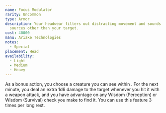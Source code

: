 ```yaml
---
name: Focus Modulator
rarity: Uncommon
type: Armor
description: Your headwear filters out distracting movement and sounds from
  sources other than your target.
cost: 40000
manu: Ariake Technologies
notes:
  - Special
placement: Head
availability:
  - Light
  - Medium
  - Heavy
---
```

As a bonus action, you choose a creature you can see within <me-distance length="75" />. For the next minute, 
you deal an extra 1d6 damage to the target whenever you hit it with a weapon attack, and you have 
advantage on any Wisdom (Perception) or Wisdom (Survival) check you make to find it. You can use this feature 
3 times per long rest.
